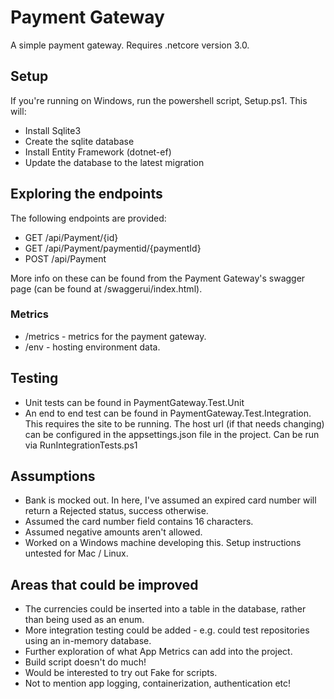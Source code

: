 # Payment Gateway

A simple payment gateway. Requires .netcore version 3.0.

## Setup

If you're running on Windows, run the powershell script, Setup.ps1. This will:
- Install Sqlite3
- Create the sqlite database
- Install Entity Framework (dotnet-ef)
- Update the database to the latest migration

## Exploring the endpoints

The following endpoints are provided:
- GET /api/Payment/{id}
- GET /api/Payment/paymentid/{paymentId}
- POST /api/Payment

More info on these can be found from the Payment Gateway's swagger page (can be found at /swaggerui/index.html).

### Metrics

- /metrics - metrics for the payment gateway.
- /env - hosting environment data.

## Testing

- Unit tests can be found in PaymentGateway.Test.Unit
- An end to end test can be found in PaymentGateway.Test.Integration. This requires the site to be running. The host url (if that needs changing) can be configured in the appsettings.json file in the project. Can be run via RunIntegrationTests.ps1

## Assumptions

- Bank is mocked out. In here, I've assumed an expired card number will return a Rejected status, success otherwise.
- Assumed the card number field contains 16 characters.
- Assumed negative amounts aren't allowed.
- Worked on a Windows machine developing this. Setup instructions untested for Mac / Linux.

## Areas that could be improved

- The currencies could be inserted into a table in the database, rather than being used as an enum.
- More integration testing could be added - e.g. could test repositories using an in-memory database.
- Further exploration of what App Metrics can add into the project.
- Build script doesn't do much!
- Would be interested to try out Fake for scripts.
- Not to mention app logging, containerization, authentication etc!
